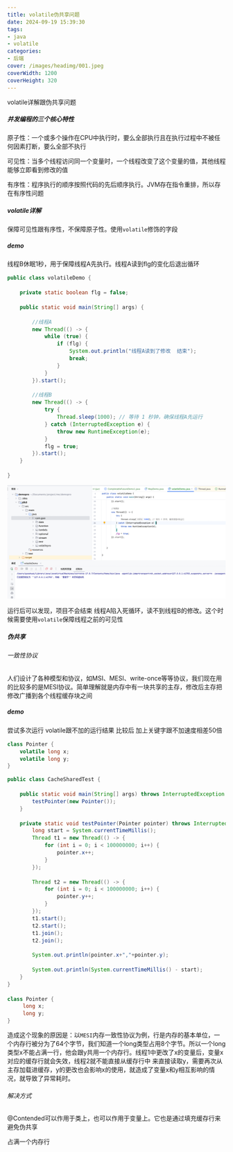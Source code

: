 ```yaml
---
title: volatile伪共享问题
date: 2024-09-19 15:39:30
tags:
- java
- volatile
categories:
- 后端
cover: /images/headimg/001.jpeg
coverWidth: 1200
coverHeight: 320
---
```


volatile详解跟伪共享问题

<!-- more -->

##### 并发编程的三个核心特性

原子性：一个或多个操作在CPU中执行时，要么全部执行且在执行过程中不被任何因素打断，要么全部不执行

可见性：当多个线程访问同一个变量时，一个线程改变了这个变量的值，其他线程能够立即看到修改的值

有序性：程序执行的顺序按照代码的先后顺序执行。JVM存在指令重排，所以存在有序性问题

##### volatile详解

保障可见性跟有序性，不保障原子性。使用`volatile`修饰的字段

##### demo

线程B休眠1秒，用于保障线程A先执行。线程A读到flg的变化后退出循环

```java
public class volatileDemo {

    private static boolean flg = false;

    public static void main(String[] args) {

        //线程A
        new Thread(() -> {
            while (true) {
                if (flg) {
                    System.out.println("线程A读到了修改  结束");
                    break;
                }
            }
        }).start();
        
        //线程B
        new Thread(() -> {
            try {
                Thread.sleep(1000); // 等待 1 秒钟，确保线程A先运行
            } catch (InterruptedException e) {
                throw new RuntimeException(e);
            }
            flg = true;
        }).start();
    }

}

```

![image-20240919162057110](./volatile%E4%BC%AA%E5%85%B1%E4%BA%AB%E9%97%AE%E9%A2%98/image-20240919162057110-6734059.png)

运行后可以发现，项目不会结束 线程A陷入死循环，读不到线程B的修改。这个时候需要使用`volatile`保障线程之前的可见性

##### 伪共享

###### 一致性协议

人们设计了各种模型和协议，如MSI、MESI、write-once等等协议，我们现在用的比较多的是MESI协议。简单理解就是内存中有一块共享的主存，修改后主存把修改广播到各个线程缓存块之间

##### demo

尝试多次运行 volatile跟不加的运行结果  比较后 加上关键字跟不加速度相差50倍

```java
class Pointer {
    volatile long x;
    volatile long y;
}
```

```java
public class CacheSharedTest {

    public static void main(String[] args) throws InterruptedException {
        testPointer(new Pointer());
    }

    private static void testPointer(Pointer pointer) throws InterruptedException {
        long start = System.currentTimeMillis();
        Thread t1 = new Thread(() -> {
            for (int i = 0; i < 100000000; i++) {
                pointer.x++;
            }
        });

        Thread t2 = new Thread(() -> {
            for (int i = 0; i < 100000000; i++) {
                pointer.y++;
            }
        });
        t1.start();
        t2.start();
        t1.join();
        t2.join();

        System.out.println(pointer.x+","+pointer.y);

        System.out.println(System.currentTimeMillis() - start);
    }
}

class Pointer {
     long x;
     long y;
}
```

造成这个现象的原因是：以`MESI`内存一致性协议为例，行是内存的基本单位，一个内存行被分为了64个字节，我们知道一个long类型占用8个字节。所以一个long类型x不能占满一行，他会跟y共用一个内存行。线程1中更改了x的变量后，变量x对应的缓存行就会失效，线程2就不能直接从缓存行中 来直接读取y，需要再次从主存加载进缓存，y的更改也会影响x的使用，就造成了变量x和y相互影响的情况，就导致了异常耗时。

###### 解决方式

@Contended可以作用于类上，也可以作用于变量上。它也是通过填充缓存行来避免伪共享

占满一个内存行
